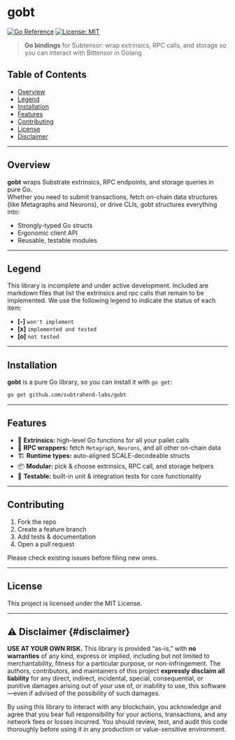 # gobt

[![Go Reference](https://pkg.go.dev/badge/github.com/subtrahend-labs/gobt.svg)](https://pkg.go.dev/github.com/subtrahend-labs/gobt) [![License: MIT](https://img.shields.io/badge/License-MIT-blue.svg)](./LICENSE)

> **Go bindings** for Subtensor: wrap extrinsics, RPC calls, and storage so you can interact with Bittensor in Golang

## Table of Contents

- [Overview](#overview)  
- [Legend](#legend)  
- [Installation](#installation)  
- [Features](#features)
- [Contributing](#contributing)  
- [License](#license)  
- [Disclaimer](#disclaimer)

---

## Overview

**gobt** wraps Substrate extrinsics, RPC endpoints, and storage queries in pure Go.  
Whether you need to submit transactions, fetch on-chain data structures (like Metagraphs and Neurons), or drive CLIs, gobt structures everything into:

- Strongly-typed Go structs  
- Ergonomic client API  
- Reusable, testable modules  

---

## Legend

This library is incomplete and under active development. Included are 
markdown files that list the extrinsics and rpc calls that remain to be 
implemented.  We use the following legend to indicate the status of each item: 

- **[-]** `won't implement`  
- **[x]** `implemented and tested`  
- **[o]** `not tested`

---

## Installation

**gobt** is a pure Go library, so you can install it with `go get`:

```bash
go get github.com/subtrahend-labs/gobt
```

---

## Features

- 🚀 **Extrinsics:** high-level Go functions for all your pallet calls  
- 🔗 **RPC wrappers:** fetch `Metagraph`, `Neurons`, and all other on-chain data
- 🏗️ **Runtime types:** auto-aligned SCALE-decodeable structs  
- 📦 **Modular:** pick & choose extrinsics, RPC call, and storage helpers  
- 🧪 **Testable:** built-in unit & integration tests for core functionality  

--- 

## Contributing

1. Fork the repo
2. Create a feature branch
3. Add tests & documentation
4. Open a pull request

Please check existing issues before filing new ones.

---

## License 

This project is licensed under the MIT License. 

--- 

## ⚠️ Disclaimer {#disclaimer}

**USE AT YOUR OWN RISK.** This library is provided “as-is,” with **no warranties** of any kind, express or implied, including but not limited to merchantability, fitness for a particular purpose, or non-infringement. The authors, contributors, and maintainers of this project **expressly disclaim all liability** for any direct, indirect, incidental, special, consequential, or punitive damages arising out of your use of, or inability to use, this software—even if advised of the possibility of such damages.  

By using this library to interact with any blockchain, you acknowledge and agree that you bear full responsibility for your actions, transactions, and any network fees or losses incurred. You should review, test, and audit this code thoroughly before using it in any production or value-sensitive environment.

